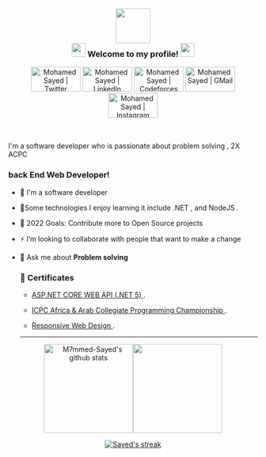 
<h3 align="center">
     <img src="https://media.giphy.com/media/12oufCB0MyZ1Go/giphy.gif" width="70px">
    <br/>
<img src="https://media.giphy.com/media/hvRJCLFzcasrR4ia7z/giphy.gif" width="28">
Welcome to my profile!
     <img src="https://media.giphy.com/media/hvRJCLFzcasrR4ia7z/giphy.gif" width="28">
</h3>
<p align="center">
<a href="https://twitter.com/M7mmed_Sayed"><img alt="Mohamed Sayed | Twitter" width="100px" height="50px" src="https://img.shields.io/badge/twitter-%231FA1F1?style=flat&logo=twitter&logoColor=white"/></a>
    <a href="https://www.linkedin.com/in/m7mmed-sayed"><img alt="Mohamed Sayed | LinkedIn" width="100px" height="50px"   src="https://img.shields.io/badge/linkedin-%230177B5?style=flat&logo=linkedin&logoColor=white"/></a>
     <a href="https://codeforces.com/profile/Mohamed_Sayed"><img alt="Mohamed Sayed | Codeforces"  width="100px" height="50px" src="https://camo.githubusercontent.com/192b05ae3de2f0d8d73c7b32767d36a88a4706a5eed3b3e139b6aa49da16731e/68747470733a2f2f696d672e736869656c64732e696f2f62616467652f436f6465666f726365732d3434356639643f7374796c653d666f722d7468652d6261646765266c6f676f3d436f6465666f72636573266c6f676f436f6c6f723d7768697465"/></a>
    <a href="mailto:mohamedsayed1167@gmail.com"><img alt="Mohamed Sayed | GMail" width="100px" height="50px"  src="https://camo.githubusercontent.com/4a21774b9d6abd72ff3f8f2abf20cb44d95ea2c8c19b273b9df62a33266d087e/68747470733a2f2f696d672e736869656c64732e696f2f62616467652f2d476d61696c2d6331343433383f7374796c653d666c6174266c6f676f3d476d61696c266c6f676f436f6c6f723d7768697465" />
             <a href="https://www.instagram.com/M7mmed_Sayed"><img alt="Mohamed Sayed | Instagram"  width="100px" height="50px" src="https://img.shields.io/badge/instagram-%23E4415F?style=flat&logo=instagram&logoColor=white"/></a>
      
  </p>
    <br/>
  <br/>
I'm a software developer who is passionate about problem solving , 2X ACPC 


### back End Web Developer!
- 🔭 I'm a software developer
- 🌱Some technologies I enjoy learning  it include .NET , and NodeJS .
- 🥅 2022 Goals: Contribute more to Open Source projects
- ⚡ I’m looking to collaborate with people that want to make a change
- 💬 Ask me about **Problem solving**
    <br/>

  ### 📜 Certificates
    - [ASP.NET CORE WEB API (.NET 5) ](https://www.udemy.com/certificate/UC-9a7d9be4-61b2-45af-8ba9-31fd0ed23b8f).
    
     - [ ICPC Africa & Arab Collegiate Programming Championship ](https://icpc.global/ICPCID/41CR1SR62R1C).
     
     - [ Responsive Web Design ](https://www.freecodecamp.org/certification/fcc5bfd590e-782a-4efa-933e-47e4e8d5f39e).
     
  <hr/>


<div align="center">
     <a href="https://github.com/M7mmed-Sayed/github-readme-stats"><img height="180em" src="https://github-readme-stats.vercel.app/api?username=M7mmed-Sayed&show_icons=true&include_all_commits=true&theme=radical&hide_border=true" alt="M7mmed-Sayed's github stats" /></a><a href="https://github.com/M7mmed-Sayed/github-readme-stats"><img  height="180em"  src="https://github-readme-stats.vercel.app/api/top-langs/?username=M7mmed-Sayed&layout=compact&theme=radical&hide_border=true" /></a> 
    <p align="center">
  <a href="https://github.com/M7mmed-Sayed/github-readme-streak-stats">
    <img title="🔥 Get streak stats for your profile at git.io/streak-stats" alt="Sayed's streak" src="https://github-readme-streak-stats.herokuapp.com?user=M7mmed-Sayed&theme=radical&hide_border=true"/>
  </a>
</p>
</div>






